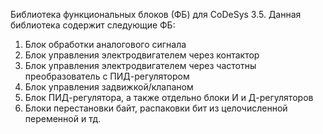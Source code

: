 Библиотека функциональных блоков (ФБ) для CoDeSys 3.5.
Данная библиотека содержит следующие ФБ:
1) Блок обработки аналогового сигнала
2) Блок управления электродвигателем через контактор
3) Блок управления электродвигателем через частотны преобразователь с ПИД-регулятором
4) Блок управления задвижкой/клапаном
5) Блок ПИД-регулятора, а также отдельно блоки И и Д-регуляторов
6) Блоки перестановки байт, распаковки бит из целочисленной переменной и тд.
